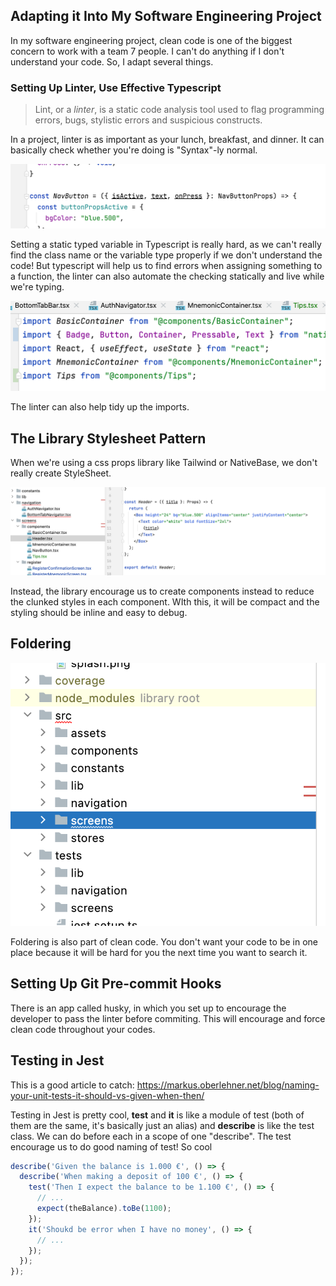 ## Adapting it Into My Software Engineering Project

In my software engineering project, clean code is one of the biggest concern to work with a team 7 people. I can't do anything if I don't understand your code. So, I adapt several things.

### Setting Up Linter, Use Effective Typescript

> Lint, or a *linter*, is a static code analysis tool used to flag programming errors, bugs, stylistic errors and suspicious constructs.

In a project, linter is as important as your lunch, breakfast, and dinner. It can basically check whether you're doing is "Syntax"-ly normal. 

![image-20220309175020107](ppl2.assets/image-20220309175020107.png)

Setting a static typed variable in Typescript is really hard, as we can't really find the class name or the variable type properly if we don't understand the code! But typescript will help us to find errors when assigning something to a function, the linter can also automate the checking statically and live while we're typing.

![image-20220309175217220](ppl2.assets/image-20220309175217220.png)

The linter can also help tidy up the imports.

## The Library Stylesheet Pattern

When we're using a css props library like Tailwind or NativeBase, we don't really create StyleSheet.

![image-20220309175346522](ppl2.assets/image-20220309175346522.png)

Instead, the library encourage us to create components instead to reduce the clunked styles in each component. WIth this, it will be compact and the styling should be inline and easy to debug.

## Foldering

![image-20220309175752312](ppl2.assets/image-20220309175752312.png)

Foldering is also part of clean code. You don't want your code to be in one place because it will be hard for you the next time you want to search it.

## Setting Up Git Pre-commit Hooks

There is an app called husky, in which you set up to encourage the developer to pass the linter before commiting. This will encourage and force clean code throughout your codes.

## Testing in Jest

This is a good article to catch: https://markus.oberlehner.net/blog/naming-your-unit-tests-it-should-vs-given-when-then/

Testing in Jest is pretty cool, **test** and **it** is like a module of test (both of them are the same, it's basically just an alias) and **describe** is like the test class. We can do before each in a scope of one "describe". The test encourage us to do good naming of test! So cool

```js
describe('Given the balance is 1.000 €', () => {
  describe('When making a deposit of 100 €', () => {
    test('Then I expect the balance to be 1.100 €', () => {
      // ...
      expect(theBalance).toBe(1100);
    });
    it('Shoukd be error when I have no money', () => {
      // ...
    });
  });
});
```